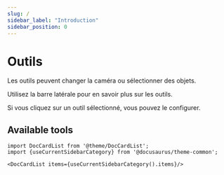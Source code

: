 ```yaml
---
slug: /
sidebar_label: "Introduction"
sidebar_position: 0
---
```


# Outils

Les outils peuvent changer la caméra ou sélectionner des objets.

Utilisez la barre latérale pour en savoir plus sur les outils.

Si vous cliquez sur un outil sélectionné, vous pouvez le configurer.

## Available tools

```mdx-code-block
import DocCardList from '@theme/DocCardList';
import {useCurrentSidebarCategory} from '@docusaurus/theme-common';

<DocCardList items={useCurrentSidebarCategory().items}/>
```
